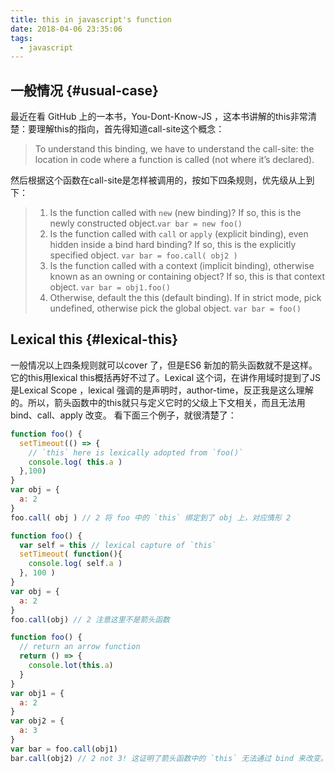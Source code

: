 ```yaml
---
title: this in javascript's function
date: 2018-04-06 23:35:06
tags: 
  - javascript
---
```


## 一般情况 {#usual-case}

最近在看 GitHub 上的一本书，You-Dont-Know-JS ，这本书讲解的this非常清楚：要理解this的指向，首先得知道call-site这个概念：
> To understand this binding, we have to understand the call-site: the location in code where a function is called (not where it’s declared).

然后根据这个函数在call-site是怎样被调用的，按如下四条规则，优先级从上到下：

> 1. Is the function called with `new` (new binding)? If so, this is the newly constructed object.`var bar = new foo()`
> 2. Is the function called with `call` or `apply` (explicit binding), even hidden inside a bind hard binding? If so, this is the explicitly specified object.
> `var bar = foo.call( obj2 )`
> 3. Is the function called with a context (implicit binding), otherwise known as an owning or containing object? If so, this is that context object.
> `var bar = obj1.foo()`
> 4. Otherwise, default the this (default binding). If in strict mode, pick undefined, otherwise pick the global object.
> `var bar = foo()`

## Lexical this {#lexical-this}

一般情况以上四条规则就可以cover 了，但是ES6 新加的箭头函数就不是这样。它的this用lexical this概括再好不过了。Lexical 这个词，在讲作用域时提到了JS 是Lexical Scope ，lexical 强调的是声明时，author-time，反正我是这么理解的。所以，箭头函数中的this就只与定义它时的父级上下文相关，而且无法用bind、call、apply 改变。 看下面三个例子，就很清楚了：

```javascript
function foo() {
  setTimeout(() => {
    // `this` here is lexically adopted from `foo()`
    console.log( this.a )
  },100)
}
var obj = {
  a: 2
}
foo.call( obj ) // 2 将 foo 中的 `this` 绑定到了 obj 上，对应情形 2
```

```javascript
function foo() {
  var self = this // lexical capture of `this`
  setTimeout( function(){
    console.log( self.a )
  }, 100 )
}
var obj = {
  a: 2
}
foo.call(obj) // 2 注意这里不是箭头函数
```

```javascript
function foo() {
  // return an arrow function
  return () => {
    console.lot(this.a)
  }
}
var obj1 = {
  a: 2
}
var obj2 = {
  a: 3
}
var bar = foo.call(obj1)
bar.call(obj2) // 2 not 3! 这证明了箭头函数中的 `this` 无法通过 bind 来改变。
```
